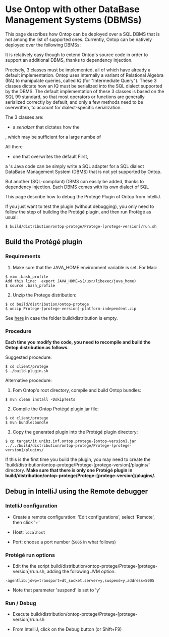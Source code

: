# Use Ontop with other DataBase Management Systems (DBMSs)

This page describes how Ontop can be deployed over a SQL DBMS that is not among the list of supported ones.
Currently, Ontop can be natively deployed over the following DBMSs:

It is relatively easy though to extend Ontop's source code in order to support an additional DBMS, 
thanks to dependency injection.

Precisely, 3 classes must be implemented, all of which have already a default implementation.
Ontop uses internally a variant of Relational Algebra (RA) to manipulate queries, called *IQ* (for "Intermediate Query").
These 3 classes dictate how an IQ must be serialized into the SQL dialect supported by the DBMS.
The default implementation of these 3 classes is based on the SQL 99 standard,
so that most operators or functions are generally serialized correctly by default,
and only a few methods need to be overwritten,
to account for dialect-specific serialization. 

The 3 classes are:
- a *serialzer* that dictates how the  


, which may be sufficient for a large numbe of  


All there
- one that overwrites the default 
First, 


a 's Java code can be simply write a SQL adapter for a SQL dialect DataBase Management System (DBMS) that is not yet supported by Ontop.



But another (SQL-compliant) DBMS can easily be added, thanks to dependency injection.
Each DBMS comes with its own dialect of SQL 
 

This page describe how to debug the Protégé Plugin of Ontop from IntelliJ.

If you just want to test the plugin (without debugging), you only need to follow the step of building the Protégé plugin, and then run Protégé as usual:
```console
$ build/distribution/ontop-protege/Protege-[protege-version]/run.sh
```

## Build the Protégé plugin

### Requirements

1. Make sure that the JAVA_HOME environment variable is set.
For Mac:
```console
$ vim .bash_profile 
Add this line:  export JAVA_HOME=$(/usr/libexec/java_home)
$ source .bash_profile
```

2. Unzip the Protege distribution:
```console
$ cd build/distribution/ontop-protege
$ unzip Protege-[protege-version]-platform-independent.zip
```
See  [here](/dev/build) in case the folder build/distribution is empty.


### Procedure

<b>Each time you modify the code, you need to recompile and build the Ontop distribution as follows.</b>

Suggested procedure:

```console
$ cd client/protege
$ ./build-plugin.sh
```

Alternative procedure:

1. Fom Ontop's root directory, compile and build Ontop bundles:
```console
$ mvn clean install -DskipTests
```

2. Compile the Ontop Protégé plugin jar file:
```console
$ cd client/protege
$ mvn bundle:bundle 
```

3. Copy the generated plugin into the Protégé plugin directory:
```console
$ cp target/it.unibz.inf.ontop.protege-[ontop-version].jar ../../build/distribution/ontop-protege/Protege-[protege-version]/plugins/
```
If this is the first time you build the plugin, you may need to create the 'build/distribution/ontop-protege/Protege-[protege-version]/plugins/' directory.
<b>Make sure that there is only one Protégé plugin in build/distribution/ontop-protege/Protege-[protege-version]/plugins/.</b>


## Debug in IntelliJ using the Remote debugger

### IntelliJ configuration

* Create a remote configuration: 'Edit configurations', select 'Remote', then click '+'

* Host: <code>localhost</code>

* Port: choose a port number (<code>5005</code> in what follows) 

### Protégé run options

* Edit the the script  build/distribution/ontop-protege/Protege-[protege-version]/run.sh, adding the following JVM option:
```
-agentlib:jdwp=transport=dt_socket,server=y,suspend=y,address=5005
```
* Note that parameter 'suspend' is set to 'y'

### Run / Debug

* Execute build/distribution/ontop-protege/Protege-[protege-version]/run.sh

* From IntelliJ, click on the Debug button (or Shift+F9)
